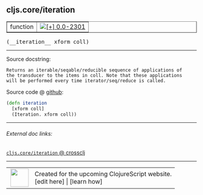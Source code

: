 ## cljs.core/iteration



 <table border="1">
<tr>
<td>function</td>
<td><a href="https://github.com/cljsinfo/cljs-api-docs/tree/0.0-2301"><img valign="middle" alt="[+] 0.0-2301" title="Added in 0.0-2301" src="https://img.shields.io/badge/+-0.0--2301-lightgrey.svg"></a> </td>
</tr>
</table>


 <samp>
(__iteration__ xform coll)<br>
</samp>

---





Source docstring:

```
Returns an iterable/seqable/reducible sequence of applications of
the transducer to the items in coll. Note that these applications
will be performed every time iterator/seq/reduce is called.
```


Source code @ [github](https://github.com/clojure/clojurescript/blob/r2356/src/cljs/cljs/core.cljs#L8205-L8210):

```clj
(defn iteration
  [xform coll]
  (Iteration. xform coll))
```

<!--
Repo - tag - source tree - lines:

 <pre>
clojurescript @ r2356
└── src
    └── cljs
        └── cljs
            └── <ins>[core.cljs:8205-8210](https://github.com/clojure/clojurescript/blob/r2356/src/cljs/cljs/core.cljs#L8205-L8210)</ins>
</pre>

-->

---



###### External doc links:

[`cljs.core/iteration` @ crossclj](http://crossclj.info/fun/cljs.core.cljs/iteration.html)<br>

---

 <table>
<tr><td>
<img valign="middle" align="right" width="48px" src="http://i.imgur.com/Hi20huC.png">
</td><td>
Created for the upcoming ClojureScript website.<br>
[edit here] | [learn how]
</td></tr></table>

[edit here]:https://github.com/cljsinfo/cljs-api-docs/blob/master/cljsdoc/cljs.core/iteration.cljsdoc
[learn how]:https://github.com/cljsinfo/cljs-api-docs/wiki/cljsdoc-files

<!--

This information was too distracting to show to readers, but I'll leave it
commented here since it is helpful to:

- pretty-print the data used to generate this document
- and show how to retrieve that data



The API data for this symbol:

```clj
{:ns "cljs.core",
 :name "iteration",
 :signature ["[xform coll]"],
 :history [["+" "0.0-2301"]],
 :type "function",
 :full-name-encode "cljs.core/iteration",
 :source {:code "(defn iteration\n  [xform coll]\n  (Iteration. xform coll))",
          :title "Source code",
          :repo "clojurescript",
          :tag "r2356",
          :filename "src/cljs/cljs/core.cljs",
          :lines [8205 8210]},
 :full-name "cljs.core/iteration",
 :docstring "Returns an iterable/seqable/reducible sequence of applications of\nthe transducer to the items in coll. Note that these applications\nwill be performed every time iterator/seq/reduce is called."}

```

Retrieve the API data for this symbol:

```clj
;; from Clojure REPL
(require '[clojure.edn :as edn])
(-> (slurp "https://raw.githubusercontent.com/cljsinfo/cljs-api-docs/catalog/cljs-api.edn")
    (edn/read-string)
    (get-in [:symbols "cljs.core/iteration"]))
```

-->
